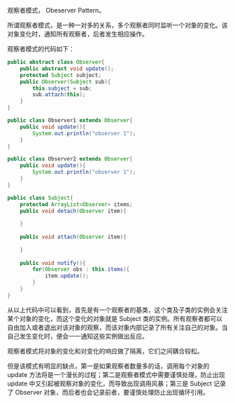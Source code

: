 观察者模式， Obeserver Pattern。

所谓观察者模式，是一种一对多的关系，多个观察者同时监听一个对象的变化。该对象变化时，通知所有观察者，后者发生相应操作。

观察者模式的代码如下：

```java
public abstract class Observer{
	public abstract void update();
    protected Subject subject;
    public Observer(Subject sub){
        this.subject = sub;
        sub.attach(this);
    }
}

public class Observer1 extends Observer{
    public void update(){
        System.out.println("observer 1");
    }
}

public class Observer2 extends Observer{
    public void update(){
        System.out.println("observer 1");
    }
}

public class Subject{
    protected ArrayList<Observer> items;
    public void detach(Observer item){
        
    }
    
    public void attach(Observer item){
        
    }
    
    public void notify(){
        for(Observer obs : this.items){
            item.update();
        }
    }
}
```

从以上代码中可以看到，首先是有一个观察者的基类，这个类及子类的实例会关注某个对象的变化，而这个变化的对象就是 Subject  类的实例。所有观察者都可以自由加入或者退出对该对象的观察，而该对象内部记录了所有关注自己的对象。当自己发生变化时，便会一一通知这些实例做出反应。

观察者模式将对象的变化和对变化的响应做了隔离，它们之间耦合较松。

但是该模式有明显的缺点，第一是如果观察者数量多的话，调用每个对象的 update 方法将是一个漫长的过程；第二是观察者模式中需要谨慎处理，防止出现 update 中又引起被观察对象的变化，而导致出现调用风暴；第三是 Subject 记录了 Observer 对象，而后者也会记录前者，要谨慎处理防止出现循环引用。


